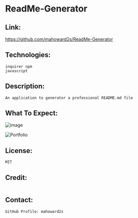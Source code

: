 # ReadMe-Generator

## Link:  
https://github.com/mahoward2s/ReadMe-Generator

## Technologies:
```
inquirer npm
javascript

```

## Description:
```
An application to generator a professional README.md file

```
## What To Expect:
![image](https://user-images.githubusercontent.com/70785957/105412585-9124ed00-5bfa-11eb-8d07-2770c6a8c38c.png)

![Portfolio](./assets/images/README-Generator.gif)

## License: 
```
MIT

```

## Credit:
```

```

## Contact:
```
GitHub Profile: mahoward2s

```
